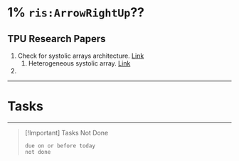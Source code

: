 # 1% `ris:ArrowRightUp`??

## TPU Research Papers
1. Check for systolic arrays architecture. [Link](https://ieeexplore.ieee.org/abstract/document/10718735)
	1. Heterogeneous systolic array. [Link](https://www.sciencedirect.com/science/article/abs/pii/S2210537924000878)
2. 
   

---

# Tasks

---

> [!Important] Tasks Not Done
>
>```tasks
>due on or before today
>not done
